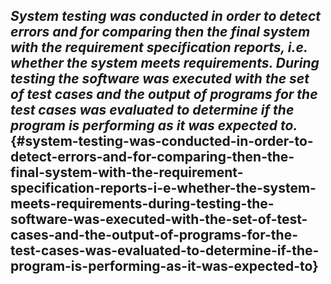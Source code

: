 ## **_System testing was conducted in order to detect errors and for comparing then the final system with the requirement specification reports, i.e. whether the system meets requirements. During testing the software was executed with the set of test cases and the output of programs for the test cases was evaluated to determine if the program is performing as it was expected to._** {#system-testing-was-conducted-in-order-to-detect-errors-and-for-comparing-then-the-final-system-with-the-requirement-specification-reports-i-e-whether-the-system-meets-requirements-during-testing-the-software-was-executed-with-the-set-of-test-cases-and-the-output-of-programs-for-the-test-cases-was-evaluated-to-determine-if-the-program-is-performing-as-it-was-expected-to}
